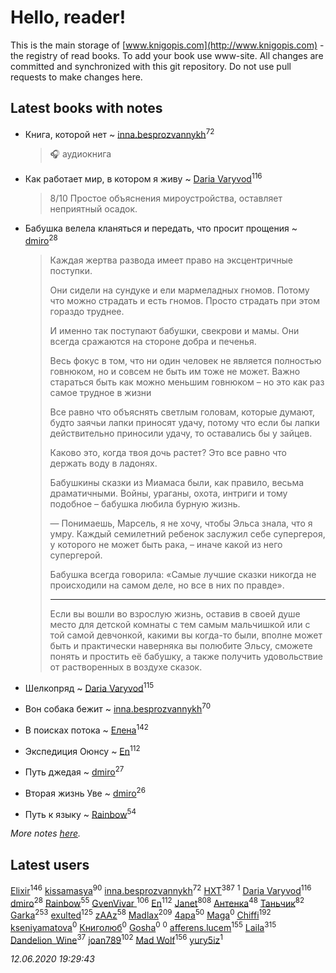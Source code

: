 # Hello, reader!
This is the main storage of [www.knigopis.com](http://www.knigopis.com) - the registry of read books.
To add your book use www-site. All changes are committed and synchronized with this git repository.
Do not use pull requests to make changes here.


## Latest books with notes
* Книга, которой нет ~ [inna.besprozvannykh](users/733/73323849-yandex)<sup>72</sup>
    > 🎧 аудиокнига

* Как работает мир, в котором я живу ~ [Daria Varyvod](users/829/829893410524253-facebook)<sup>116</sup>
    > 8/10 Простое объяснения мироустройства, оставляет неприятный осадок.

* Бабушка велела кланяться и передать, что просит прощения ~ [dmiro](users/571/5714115-vkontakte)<sup>28</sup>
    > Каждая жертва развода имеет право на эксцентричные поступки.
    > 
    > Они сидели на сундуке и ели мармеладных гномов. Потому что можно страдать и есть гномов. Просто страдать при этом гораздо труднее.
    > 
    > И именно так поступают бабушки, свекрови и мамы. Они всегда сражаются на стороне добра и печенья.
    > 
    > Весь фокус в том, что ни один человек не является полностью говнюком, но и совсем не быть им тоже не может. Важно стараться быть как можно меньшим говнюком – но это как раз самое трудное в жизни
    > 
    > Все равно что объяснять светлым головам, которые думают, будто заячьи лапки приносят удачу, потому что если бы лапки действительно приносили удачу, то оставались бы у зайцев.
    > 
    > Каково это, когда твоя дочь растет? Это все равно что держать воду в ладонях.
    > 
    > Бабушкины сказки из Миамаса были, как правило, весьма драматичными. Войны, ураганы, охота, интриги и тому подобное – бабушка любила бурную жизнь.
    > 
    > — Понимаешь, Марсель, я не хочу, чтобы Эльса знала, что я умру. Каждый семилетний ребенок заслужил себе супергероя, у которого не может быть рака, – иначе какой из него супергерой.
    > 
    > Бабушка всегда говорила: «Самые лучшие сказки никогда не происходили на самом деле, но все в них по правде».
    > ***
    > Если вы вошли во взрослую жизнь, оставив в своей душе место для детской комнаты с тем самым мальчишкой или с той самой девчонкой, какими вы когда-то были, вполне может быть и практически наверняка вы полюбите Эльсу, сможете понять и простить её бабушку, а также получить удовольствие от растворенных в воздухе сказок.

* Шелкопряд ~ [Daria Varyvod](users/829/829893410524253-facebook)<sup>115</sup>

* Вон собака бежит ~ [inna.besprozvannykh](users/733/73323849-yandex)<sup>70</sup>

* В поисках потока ~ [Елена](users/115/115826717712507836033-google)<sup>142</sup>

* Экспедиция Оюнсу ~ [En](users/333/333646551-vkontakte)<sup>112</sup>

* Путь джедая ~ [dmiro](users/571/5714115-vkontakte)<sup>27</sup>

* Вторая жизнь Уве ~ [dmiro](users/571/5714115-vkontakte)<sup>26</sup>

* Путь к языку ~ [Rainbow](users/109/109787328219839805802-google)<sup>54</sup>


_More notes [here](latest_books_with_notes.md)._


## Latest users
[Elixir](users/115/115826717712507836033-google)<sup>146</sup> 
[kissamasya](users/684/68439978-vkontakte)<sup>90</sup> 
[inna.besprozvannykh](users/733/73323849-yandex)<sup>72</sup> 
[HXT](users/100/100002563462782-facebook)<sup>387</sup> 
[](users/113/1130000004300166-yandex)<sup>1</sup> 
[Daria Varyvod](users/829/829893410524253-facebook)<sup>116</sup> 
[dmiro](users/571/5714115-vkontakte)<sup>28</sup> 
[Rainbow](users/109/109787328219839805802-google)<sup>55</sup> 
[GvenVivar ](users/158/158266434925901-facebook)<sup>106</sup> 
[En](users/333/333646551-vkontakte)<sup>112</sup> 
[Janet](users/108/108113656204404967440-google)<sup>808</sup> 
[Антенка](users/118/118158645037334943900-google)<sup>48</sup> 
[Таньчик](users/209/2096581563762610-facebook)<sup>82</sup> 
[Garka](users/115/115753719718250012620-google)<sup>253</sup> 
[exulted](users/100/100599204551896265722-google)<sup>125</sup> 
[zAAz](users/202/202248233-vkontakte)<sup>58</sup> 
[Madlax](users/158/158304782-vkontakte)<sup>209</sup> 
[4apa](users/117/117392596378069249667-google)<sup>50</sup> 
[Maga](users/106/106060917304685787728-google)<sup>0</sup> 
[Chiffi](users/105/105831994080785626680-google)<sup>192</sup> 
[kseniyamatova](users/179/17937184-vkontakte)<sup>0</sup> 
[Книголюб](users/111/111762250865880736374-google)<sup>0</sup> 
[Gosha](users/105/105731119736778227120-google)<sup>0</sup> 
[](users/254/254457124-vkontakte)<sup>0</sup> 
[afferens.lucem](users/196/196071655-vkontakte)<sup>155</sup> 
[Laila](users/761/76187635-vkontakte)<sup>315</sup> 
[Dandelion_Wine](users/586/58602788-vkontakte)<sup>37</sup> 
[joan789](users/240/2401650-vkontakte)<sup>102</sup> 
[Mad Wolf](users/947/94738840-vkontakte)<sup>156</sup> 
[yury5iz](users/858/858998239-yandex)<sup>1</sup> 


_12.06.2020 19:29:43_
